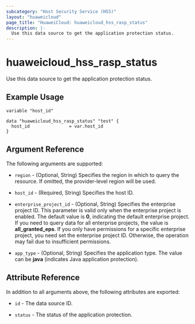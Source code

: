 ```yaml
---
subcategory: "Host Security Service (HSS)"
layout: "huaweicloud"
page_title: "HuaweiCloud: huaweicloud_hss_rasp_status"
description: |-
  Use this data source to get the application protection status.
---
```


# huaweicloud_hss_rasp_status

Use this data source to get the application protection status.

## Example Usage

```hcl
variable "host_id"

data "huaweicloud_hss_rasp_status" "test" {
  host_id               = var.host_id
}
```

## Argument Reference

The following arguments are supported:

* `region` - (Optional, String) Specifies the region in which to query the resource.
  If omitted, the provider-level region will be used.

* `host_id` - (Required, String) Specifies the host ID.

* `enterprise_project_id` - (Optional, String) Specifies the enterprise project ID.
  This parameter is valid only when the enterprise project is enabled.
  The default value is **0**, indicating the default enterprise project.
  If you need to query data for all enterprise projects, the value is **all_granted_eps**.
  If you only have permissions for a specific enterprise project, you need set the enterprise project ID. Otherwise,
  the operation may fail due to insufficient permissions.

* `app_type` - (Optional, String) Specifies the application type.
  The value can be **java** (indicates Java application protection).

## Attribute Reference

In addition to all arguments above, the following attributes are exported:

* `id` - The data source ID.

* `status` - The status of the application protection.
